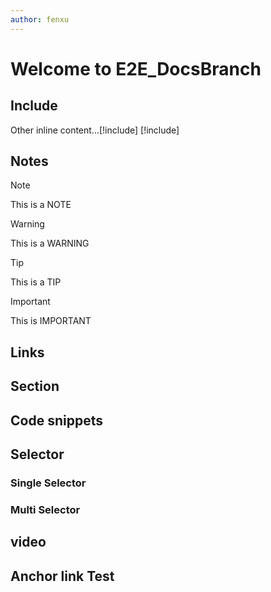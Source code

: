 ```yaml
---
author: fenxu
---
```

# Welcome to E2E_DocsBranch

## Include   
Other inline content...[!include[<IncludeTesting>](<includefile.md>)]
[!include[<IncludeTesting>](<includefile.md>)]

## Notes
> [!NOTE]
> This is a NOTE

> [!WARNING]
> This is a WARNING

> [!TIP]
> This is a TIP

> [!IMPORTANT]
> This is IMPORTANT

## Links

## Section

## Code snippets

## Selector
### Single Selector  
### Multi Selector 

## video


## <a id="AnchorText"> </a>Anchor link Test
